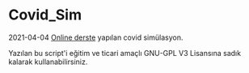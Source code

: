 # Covid_Sim
2021-04-04 [Online derste][1] yapılan covid simülasyon.

Yazılan bu script'i eğitim ve ticari amaçlı GNU-GPL V3 Lisansına sadık kalarak kullanabilirsiniz.

[1]: https://youtu.be/6DejU-vc4ug
